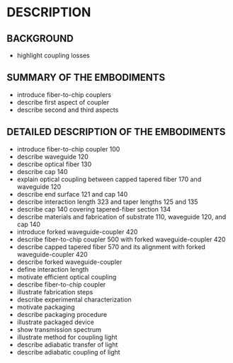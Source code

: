 # DESCRIPTION

## BACKGROUND

- highlight coupling losses

## SUMMARY OF THE EMBODIMENTS

- introduce fiber-to-chip couplers
- describe first aspect of coupler
- describe second and third aspects

## DETAILED DESCRIPTION OF THE EMBODIMENTS

- introduce fiber-to-chip coupler 100
- describe waveguide 120
- describe optical fiber 130
- describe cap 140
- explain optical coupling between capped tapered fiber 170 and waveguide 120
- describe end surface 121 and cap 140
- describe interaction length 323 and taper lengths 125 and 135
- describe cap 140 covering tapered-fiber section 134
- describe materials and fabrication of substrate 110, waveguide 120, and cap 140
- introduce forked waveguide-coupler 420
- describe fiber-to-chip coupler 500 with forked waveguide-coupler 420
- describe capped tapered fiber 570 and its alignment with forked waveguide-coupler 420
- describe forked waveguide-coupler
- define interaction length
- motivate efficient optical coupling
- describe fiber-to-chip coupler
- illustrate fabrication steps
- describe experimental characterization
- motivate packaging
- describe packaging procedure
- illustrate packaged device
- show transmission spectrum
- illustrate method for coupling light
- describe adiabatic transfer of light
- describe adiabatic coupling of light

